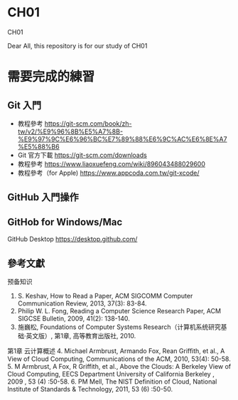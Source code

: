# CH01
CH01

Dear All,
this repository is for our study of CH01


# 需要完成的練習

## Git 入門  
- 教程參考  https://git-scm.com/book/zh-tw/v2/%E9%96%8B%E5%A7%8B-%E9%97%9C%E6%96%BC%E7%89%88%E6%9C%AC%E6%8E%A7%E5%88%B6
- Git 官方下載 https://git-scm.com/downloads
- 教程參考 https://www.liaoxuefeng.com/wiki/896043488029600 
- 教程參考（for Apple) https://www.appcoda.com.tw/git-xcode/

## GitHub 入門操作  


## GitHob for Windows/Mac 
GitHub Desktop https://desktop.github.com/

## 參考文獻
预备知识
1.	S. Keshav, How to Read a Paper, ACM SIGCOMM Computer Communication Review, 2013, 37(3): 83-84.
2.	Philip W. L. Fong, Reading a Computer Science Research Paper, ACM SIGCSE Bulletin, 2009, 41(2): 138-140.
3.	施巍松, Foundations of Computer Systems Research（计算机系统研究基础·英文版）, 第1章, 高等教育出版社, 2010.

第1章 云计算概述
4.	Michael Armbrust, Armando Fox, Rean Griffith, et al., A View of Cloud Computing, Communications of the ACM, 2010, 53(4): 50-58.
5.	M Armbrust, A Fox, R Griffith, et al., Above the Clouds: A Berkeley View of Cloud Computing, 
EECS Department University of California Berkeley , 2009 , 53 (4) :50-58.
6.	PM Mell, The NIST Definition of Cloud, National Institute of Standards & Technology, 2011, 53 (6) :50-50.
